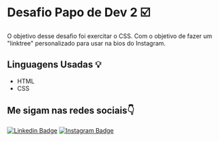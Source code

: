 # Desafio Papo de Dev 2 ☑️
  
O objetivo desse desafio foi exercitar o CSS. Com o objetivo de fazer um "linktree" personalizado para usar na bios do Instagram.

## Linguagens Usadas 💡

 - HTML
 - CSS
 


## Me sigam nas redes sociais👇
[![Linkedin Badge](https://img.shields.io/badge/-LinkedIn-blue?style=flat-square&logo=Linkedin&logoColor=white&link=https://www.linkedin.com/in/matheus-sanada-5a4918204/)](https://www.linkedin.com/in/matheus-sanada-5a4918204/) [![Instagram Badge](https://img.shields.io/badge/-Instagram-violet?style=flat-square&logo=Instagram&logoColor=white&link=https://www.instagram.com/theusanada/)](https://www.instagram.com/theusanada/)
 
